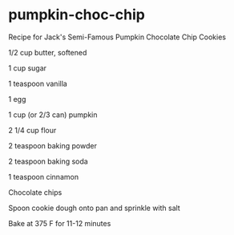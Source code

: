 # pumpkin-choc-chip
Recipe for Jack's Semi-Famous Pumpkin Chocolate Chip Cookies

1/2 cup butter, softened

1 cup sugar

1 teaspoon vanilla

1 egg

1 cup (or 2/3 can) pumpkin

2 1/4 cup flour

2 teaspoon baking powder

2 teaspoon baking soda

1 teaspoon cinnamon

Chocolate chips

Spoon cookie dough onto pan and sprinkle with salt

Bake at 375 F for 11-12 minutes
